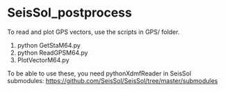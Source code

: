 # SeisSol_postprocess

To read and plot GPS vectors, use the scripts in GPS/ folder.

1) python GetStaM64.py 
2) python ReadGPSM64.py
3) PlotVectorM64.py 

To be able to use these, you need pythonXdmfReader in SeisSol submodules: https://github.com/SeisSol/SeisSol/tree/master/submodules

